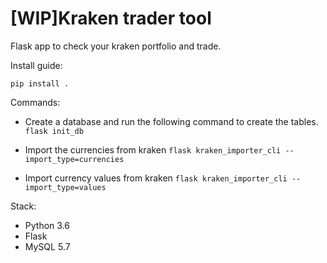 [WIP]Kraken trader tool
=======================

Flask app to check your kraken portfolio and trade.

Install guide:

`pip install .`

Commands:

- Create a database and run the following command to create the tables.
`flask init_db`

- Import the currencies from kraken
`flask kraken_importer_cli --import_type=currencies`

- Import currency values from kraken
`flask kraken_importer_cli --import_type=values`



Stack:

- Python 3.6
- Flask
- MySQL 5.7